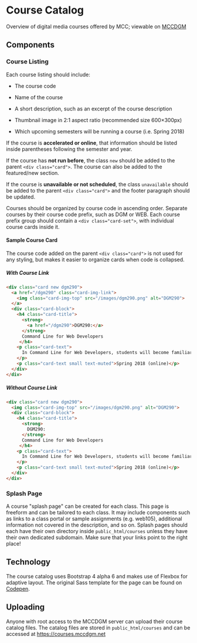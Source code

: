 # Course Catalog

Overview of digital media courses offered by MCC; viewable on [MCCDGM](https://courses.mccdgm.net)

## Components

### Course Listing

Each course listing should include:

* The course code

* Name of the course

* A short description, such as an excerpt of the course description

* Thumbnail image in 2:1 aspect ratio (recommended size 600&times;300px)

* Which upcoming semesters will be running a course (i.e. Spring 2018)

If the course is **accelerated or online**, that information should be listed inside parentheses following the semester and year.

If the course has **not run before**, the class `new` should be added to the parent `<div class="card">`. The course can also be added to the featured/new section.

If the course is **unavailable or not scheduled**, the class `unavailable` should be added to the parent `<div class="card">` and the footer paragraph should be updated.

Courses should be organized by course code in ascending order. Separate courses by their course code prefix, such as DGM or WEB. Each course prefix group should contain a `<div class="card-set">`, with individual course cards inside it.

#### Sample Course Card

The course code added on the parent `<div class="card">` is not used for any styling, but makes it easier to organize cards when code is collapsed.

##### With Course Link

```html
<div class="card new dgm290">
  <a href="/dgm290" class="card-img-link">
    <img class="card-img-top" src="/images/dgm290.png" alt="DGM290">
  </a>
  <div class="card-block">
    <h4 class="card-title">
      <strong>
        <a href="/dgm290">DGM290:</a>
      </strong>
      Command Line for Web Developers
     </h4>
    <p class="card-text">
      In Command Line for Web Developers, students will become familiar with UNIX command line tools. Using automated build tools and task runners, students will be able to create and deploy static websites. Students will also learn how to use version control to work with teams and manage projects.
    </p>
    <p class="card-text small text-muted">Spring 2018 (online)</p>
  </div>
</div>
```

##### Without Course Link

```html
<div class="card new dgm290">
  <img class="card-img-top" src="/images/dgm290.png" alt="DGM290">
  <div class="card-block">
    <h4 class="card-title">
      <strong>
        DGM290:
      </strong>
      Command Line for Web Developers
     </h4>
    <p class="card-text">
      In Command Line for Web Developers, students will become familiar with UNIX command line tools. Using automated build tools and task runners, students will be able to create and deploy static websites. Students will also learn how to use version control to work with teams and manage projects.
    </p>
    <p class="card-text small text-muted">Spring 2018 (online)</p>
  </div>
</div>
```

### Splash Page

A course "splash page" can be created for each class. This page is freeform and can be tailored to each class. It may include components such as links to a class portal or sample assignments (e.g. web105), additional information not covered in the description, and so on. Splash pages should each have their own directory inside `public_html/courses` unless they have their own dedicated subdomain. Make sure that your links point to the right place!

## Technology

The course catalog uses Bootstrap 4 alpha 6 and makes use of Flexbox for adaptive layout. The original Sass template for the page can be found on [Codepen](https://codepen.io/blindingstars/pen/ZyJVOd?editors=1100).

## Uploading

Anyone with root access to the MCCDGM server can upload their course catalog files. The catalog files are stored in `public_html/courses` and can be accessed at https://courses.mccdgm.net
